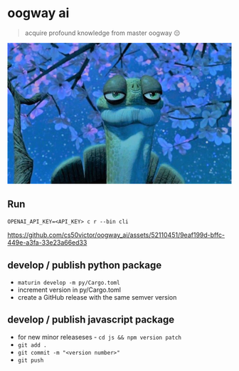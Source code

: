# oogway ai

> acquire profound knowledge from master oogway 😔

![oogway](./assets/headshot.jpg)

## Run

`OPENAI_API_KEY=<API_KEY> c r --bin cli`

<!--- [![Watch the video](./assets/demo_thumbnail.png)](./assets/demo.mp4) -->

https://github.com/cs50victor/oogway_ai/assets/52110451/9eaf199d-bffc-449e-a3fa-33e23a66ed33


## develop / publish python package

- `maturin develop -m py/Cargo.toml`
- increment version in py/Cargo.toml
- create a GitHub release with the same semver version

## develop / publish javascript package

- for new minor releaseses - `cd js && npm version patch`
- `git add .`
- `git commit -m "<version number>"`
- `git push`
